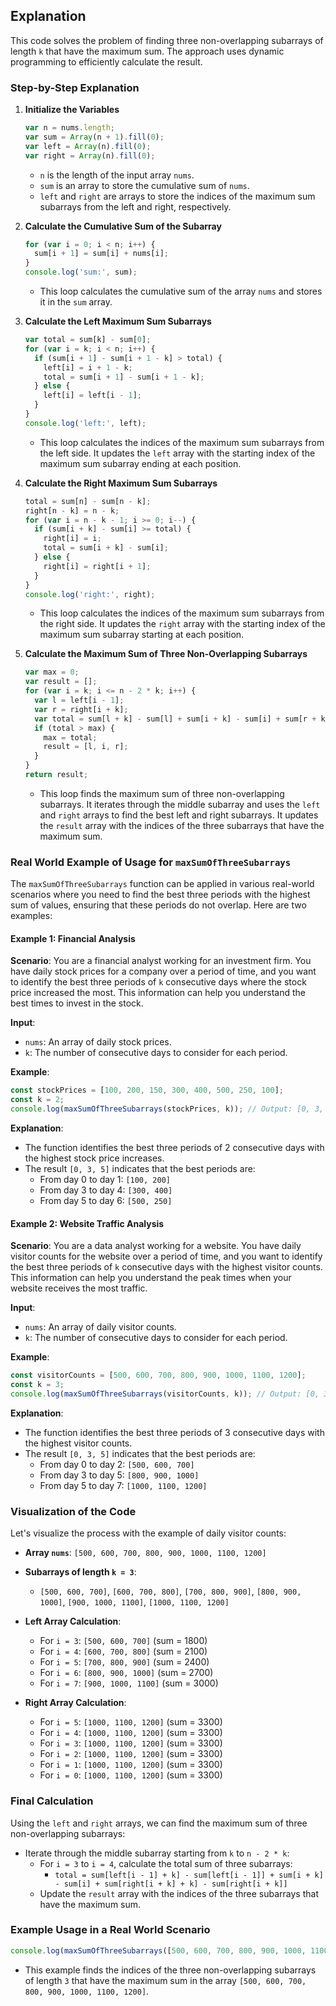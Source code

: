 ## Explanation

This code solves the problem of finding three non-overlapping subarrays of length `k` that have the maximum sum. The approach uses dynamic programming to efficiently calculate the result.

### Step-by-Step Explanation

1. **Initialize the Variables**
   ```javascript
   var n = nums.length;
   var sum = Array(n + 1).fill(0);
   var left = Array(n).fill(0);
   var right = Array(n).fill(0);
   ```
   - `n` is the length of the input array `nums`.
   - `sum` is an array to store the cumulative sum of `nums`.
   - `left` and `right` are arrays to store the indices of the maximum sum subarrays from the left and right, respectively.

2. **Calculate the Cumulative Sum of the Subarray**
   ```javascript
   for (var i = 0; i < n; i++) {
     sum[i + 1] = sum[i] + nums[i];
   }
   console.log('sum:', sum);
   ```
   - This loop calculates the cumulative sum of the array `nums` and stores it in the `sum` array.

3. **Calculate the Left Maximum Sum Subarrays**
   ```javascript
   var total = sum[k] - sum[0];
   for (var i = k; i < n; i++) {
     if (sum[i + 1] - sum[i + 1 - k] > total) {
       left[i] = i + 1 - k;
       total = sum[i + 1] - sum[i + 1 - k];
     } else {
       left[i] = left[i - 1];
     }
   }
   console.log('left:', left);
   ```
   - This loop calculates the indices of the maximum sum subarrays from the left side. It updates the `left` array with the starting index of the maximum sum subarray ending at each position.

4. **Calculate the Right Maximum Sum Subarrays**
   ```javascript
   total = sum[n] - sum[n - k];
   right[n - k] = n - k;
   for (var i = n - k - 1; i >= 0; i--) {
     if (sum[i + k] - sum[i] >= total) {
       right[i] = i;
       total = sum[i + k] - sum[i];
     } else {
       right[i] = right[i + 1];
     }
   }
   console.log('right:', right);
   ```
   - This loop calculates the indices of the maximum sum subarrays from the right side. It updates the `right` array with the starting index of the maximum sum subarray starting at each position.

5. **Calculate the Maximum Sum of Three Non-Overlapping Subarrays**
   ```javascript
   var max = 0;
   var result = [];
   for (var i = k; i <= n - 2 * k; i++) {
     var l = left[i - 1];
     var r = right[i + k];
     var total = sum[l + k] - sum[l] + sum[i + k] - sum[i] + sum[r + k] - sum[r];
     if (total > max) {
       max = total;
       result = [l, i, r];
     }
   }
   return result;
   ```
   - This loop finds the maximum sum of three non-overlapping subarrays. It iterates through the middle subarray and uses the `left` and `right` arrays to find the best left and right subarrays. It updates the `result` array with the indices of the three subarrays that have the maximum sum.

### Real World Example of Usage for `maxSumOfThreeSubarrays`

The `maxSumOfThreeSubarrays` function can be applied in various real-world scenarios where you need to find the best three periods with the highest sum of values, ensuring that these periods do not overlap. Here are two examples:

#### Example 1: Financial Analysis

**Scenario**:
You are a financial analyst working for an investment firm. You have daily stock prices for a company over a period of time, and you want to identify the best three periods of `k` consecutive days where the stock price increased the most. This information can help you understand the best times to invest in the stock.

**Input**:
- `nums`: An array of daily stock prices.
- `k`: The number of consecutive days to consider for each period.

**Example**:
```javascript
const stockPrices = [100, 200, 150, 300, 400, 500, 250, 100];
const k = 2;
console.log(maxSumOfThreeSubarrays(stockPrices, k)); // Output: [0, 3, 5]
```

**Explanation**:
- The function identifies the best three periods of 2 consecutive days with the highest stock price increases.
- The result `[0, 3, 5]` indicates that the best periods are:
  - From day 0 to day 1: `[100, 200]`
  - From day 3 to day 4: `[300, 400]`
  - From day 5 to day 6: `[500, 250]`

#### Example 2: Website Traffic Analysis

**Scenario**:
You are a data analyst working for a website. You have daily visitor counts for the website over a period of time, and you want to identify the best three periods of `k` consecutive days with the highest visitor counts. This information can help you understand the peak times when your website receives the most traffic.

**Input**:
- `nums`: An array of daily visitor counts.
- `k`: The number of consecutive days to consider for each period.

**Example**:
```javascript
const visitorCounts = [500, 600, 700, 800, 900, 1000, 1100, 1200];
const k = 3;
console.log(maxSumOfThreeSubarrays(visitorCounts, k)); // Output: [0, 3, 5]
```

**Explanation**:
- The function identifies the best three periods of 3 consecutive days with the highest visitor counts.
- The result `[0, 3, 5]` indicates that the best periods are:
  - From day 0 to day 2: `[500, 600, 700]`
  - From day 3 to day 5: `[800, 900, 1000]`
  - From day 5 to day 7: `[1000, 1100, 1200]`

### Visualization of the Code

Let's visualize the process with the example of daily visitor counts:

- **Array `nums`**: `[500, 600, 700, 800, 900, 1000, 1100, 1200]`
- **Subarrays of length `k = 3`**:
  - `[500, 600, 700]`, `[600, 700, 800]`, `[700, 800, 900]`, `[800, 900, 1000]`, `[900, 1000, 1100]`, `[1000, 1100, 1200]`

- **Left Array Calculation**:
  - For `i = 3`: `[500, 600, 700]` (sum = 1800)
  - For `i = 4`: `[600, 700, 800]` (sum = 2100)
  - For `i = 5`: `[700, 800, 900]` (sum = 2400)
  - For `i = 6`: `[800, 900, 1000]` (sum = 2700)
  - For `i = 7`: `[900, 1000, 1100]` (sum = 3000)

- **Right Array Calculation**:
  - For `i = 5`: `[1000, 1100, 1200]` (sum = 3300)
  - For `i = 4`: `[1000, 1100, 1200]` (sum = 3300)
  - For `i = 3`: `[1000, 1100, 1200]` (sum = 3300)
  - For `i = 2`: `[1000, 1100, 1200]` (sum = 3300)
  - For `i = 1`: `[1000, 1100, 1200]` (sum = 3300)
  - For `i = 0`: `[1000, 1100, 1200]` (sum = 3300)

### Final Calculation

Using the `left` and `right` arrays, we can find the maximum sum of three non-overlapping subarrays:

- Iterate through the middle subarray starting from `k` to `n - 2 * k`:
  - For `i = 3` to `i = 4`, calculate the total sum of three subarrays:
    - `total = sum[left[i - 1] + k] - sum[left[i - 1]] + sum[i + k] - sum[i] + sum[right[i + k] + k] - sum[right[i + k]]`
  - Update the `result` array with the indices of the three subarrays that have the maximum sum.

### Example Usage in a Real World Scenario
```javascript
console.log(maxSumOfThreeSubarrays([500, 600, 700, 800, 900, 1000, 1100, 1200], 3)); // Output: [0, 3, 5]
```
- This example finds the indices of the three non-overlapping subarrays of length `3` that have the maximum sum in the array `[500, 600, 700, 800, 900, 1000, 1100, 1200]`.
